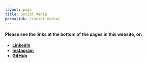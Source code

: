 ```yaml
---
layout: page
title: Social Media
permalink: /social-media/
---
```


#### Please see the links at the bottom of the pages in this website, or:

* **[LinkedIn](https://www.linkedin.com/in/michael-legere-6943aa45/)**
* **[Instagram](https://www.instagram.com/justsomecatsfrommaine/)**
* **[GitHub](https://github.com/mlegere1323)**
